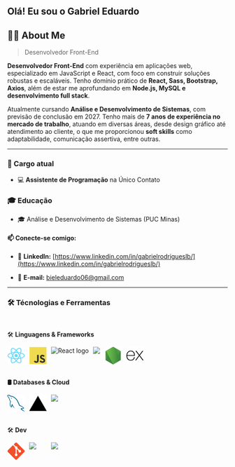 ## Olá! Eu sou o Gabriel Eduardo

## 👨‍💻 About Me

> Desenvolvedor Front-End
 
**Desenvolvedor Front-End** com experiência em aplicações web, especializado em JavaScript e React, com foco em construir soluções robustas e escaláveis. Tenho domínio prático de **React, Sass, Bootstrap, Axios**, além de estar me aprofundando em **Node.js, MySQL e desenvolvimento full stack**. 

Atualmente cursando **Análise e Desenvolvimento de Sistemas**, com previsão de conclusão em 2027. Tenho mais de **7 anos de experiência no mercado de trabalho**, atuando em diversas áreas, desde design gráfico até atendimento ao cliente, o que me proporcionou **soft skills** como adaptabilidade, comunicação assertiva, entre outras.

---

### 📌 Cargo atual
- 💻 **Assistente de Programação** na Único Contato

### 🎓 Educação
- 🎓 Análise e Desenvolvimento de Sistemas (PUC Minas)

#### 📫 **Conecte-se comigo:**  

- 🔗 **LinkedIn:** [https://www.linkedin.com/in/gabrielrodrigueslb/](https://www.linkedin.com/in/gabrielrodrigueslb/)

- 📧 **E-mail:** [bieleduardo06@gmail.com](mailto:bieleduardo06@gmail.com)

---

### 🛠️ Técnologias e Ferramentas

<br/>

🛠️ **Linguagens & Frameworks**
<br/>

<div style="display: flex; gap: 10px">
  
  <img src="https://raw.githubusercontent.com/devicons/devicon/master/icons/react/react-original.svg" width="40">
  <img src="https://raw.githubusercontent.com/devicons/devicon/master/icons/javascript/javascript-original.svg" width="40">
  <img src="https://upload.wikimedia.org/wikipedia/commons/thumb/9/96/Sass_Logo_Color.svg/800px-Sass_Logo_Color.svg.png" height="40" alt="React logo" />
  <img src="https://cdn.jsdelivr.net/gh/devicons/devicon@latest/icons/bootstrap/bootstrap-original.svg" height="40"/>
  <img src="https://raw.githubusercontent.com/devicons/devicon/master/icons/nodejs/nodejs-original.svg" width="40">
  <img src="https://raw.githubusercontent.com/devicons/devicon/master/icons/express/express-original.svg" width="40">

          
</div>

<br/>

**🛢️ Databases & Cloud**
<br/>

<div style="display: flex; gap: 10px;">
  <img src="https://raw.githubusercontent.com/devicons/devicon/master/icons/mysql/mysql-original.svg" width="40">
  <img src="https://raw.githubusercontent.com/devicons/devicon/master/icons/vercel/vercel-original.svg" width="40">
  <img src="https://camo.githubusercontent.com/fefd328256fa569e9d98dae1a06d995102ccd3b605b7173b41ce39fc5588bc78/68747470733a2f2f63646e2e6a7364656c6976722e6e65742f67682f64657669636f6e732f64657669636f6e2f69636f6e732f707269736d612f707269736d612d6f726967696e616c2e737667" width="40">
</div>

<br/>

🛠️ **Dev**
<br/>

<div style="display: flex; gap: 10px;">
  <img src="https://raw.githubusercontent.com/devicons/devicon/master/icons/git/git-original.svg" width="40">
  <img src="https://cdn.jsdelivr.net/gh/devicons/devicon@latest/icons/github/github-original.svg" width="40"/>     
  <img src="https://cdn.jsdelivr.net/gh/devicons/devicon@latest/icons/figma/figma-original.svg" height="40" />
</div>




